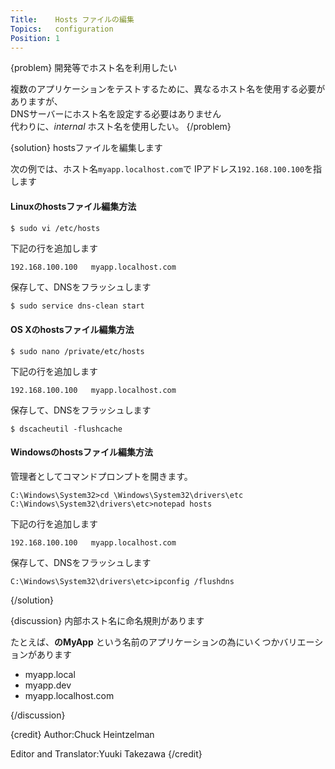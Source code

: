 ```yaml
---
Title:    Hosts ファイルの編集
Topics:   configuration
Position: 1
---
```


{problem}
開発等でホスト名を利用したい

複数のアプリケーションをテストするために、異なるホスト名を使用する必要がありますが、  
DNSサーバーにホスト名を設定する必要はありません  
代わりに、_internal_ ホスト名を使用したい。
{/problem}

{solution}
hostsファイルを編集します

次の例では、ホスト名`myapp.localhost.com`で IPアドレス`192.168.100.100`を指します

#### Linuxのhostsファイル編集方法

```bash
$ sudo vi /etc/hosts
```

下記の行を追加します

```text
192.168.100.100   myapp.localhost.com
```

保存して、DNSをフラッシュします

```text
$ sudo service dns-clean start
```

#### OS Xのhostsファイル編集方法

```text
$ sudo nano /private/etc/hosts
```

下記の行を追加します

```text
192.168.100.100   myapp.localhost.com
```

保存して、DNSをフラッシュします

```text
$ dscacheutil -flushcache
```

#### Windowsのhostsファイル編集方法

管理者としてコマンドプロンプトを開きます。

```text
C:\Windows\System32>cd \Windows\System32\drivers\etc
C:\Windows\System32\drivers\etc>notepad hosts
```

下記の行を追加します

```text
192.168.100.100   myapp.localhost.com
```

保存して、DNSをフラッシュします

```text
C:\Windows\System32\drivers\etc>ipconfig /flushdns
```

{/solution}

{discussion}
内部ホスト名に命名規則があります

たとえば、**のMyApp** という名前のアプリケーションの為にいくつかバリエーションがあります

* myapp.local
* myapp.dev
* myapp.localhost.com

{/discussion}

{credit}
Author:Chuck Heintzelman

Editor and Translator:Yuuki Takezawa
{/credit}

